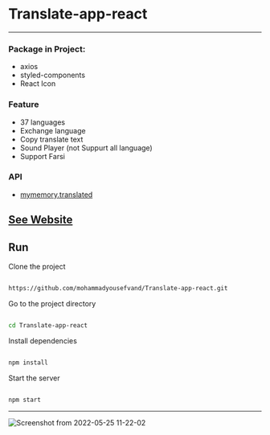 # Translate-app-react
-----
### Package in Project:
- axios
- styled-components
- React Icon

### Feature 
- 37 languages
- Exchange language
- Copy translate text
- Sound Player (not Suppurt all language)
- Support Farsi

### API
- [mymemory.translated](https://www.google.com/url?sa=t&rct=j&q=&esrc=s&source=web&cd=&cad=rja&uact=8&ved=2ahUKEwjR6tSYh_r3AhWfgv0HHfyzA_IQFnoECAUQAQ&url=https%3A%2F%2Fmymemory.translated.net%2F&usg=AOvVaw1LzksgzZ-xHdkVqIvlvwIk)

## [See Website](https://translate-app-react.netlify.app/)

##  Run 

Clone the project

```bash

https://github.com/mohammadyousefvand/Translate-app-react.git

```

Go to the project directory

```bash

cd Translate-app-react

```

Install dependencies

```bash

npm install

```

Start the server

```bash

npm start

```
-------
![Screenshot from 2022-05-25 11-22-02](https://user-images.githubusercontent.com/91375726/170198780-28d32ce0-1deb-49ac-944f-8de3bf1ea6c7.png)



